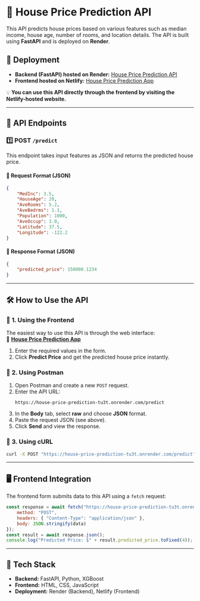 # 🏡 House Price Prediction API  

This API predicts house prices based on various features such as median income, house age, number of rooms, and location details. The API is built using **FastAPI** and is deployed on **Render**.  

## 🚀 Deployment  
- **Backend (FastAPI) hosted on Render:** [House Price Prediction API](https://house-price-prediction-tu3t.onrender.com)  
- **Frontend hosted on Netlify:** [House Price Prediction App](your-netlify-link-here)  

💡 **You can use this API directly through the frontend by visiting the Netlify-hosted website.**  

---

## 📌 API Endpoints  

### 1️⃣ **POST `/predict`**  
This endpoint takes input features as JSON and returns the predicted house price.  

#### 🔹 **Request Format (JSON)**  
```json
{
    "MedInc": 3.5,
    "HouseAge": 20,
    "AveRooms": 5.2,
    "AveBedrms": 1.1,
    "Population": 1000,
    "AveOccup": 3.0,
    "Latitude": 37.5,
    "Longitude": -122.2
}
```  

#### 🔹 **Response Format (JSON)**  
```json
{
    "predicted_price": 150000.1234
}
```  

---

## 🛠 How to Use the API  

### 🔹 **1. Using the Frontend**  
The easiest way to use this API is through the web interface:  
🔗 **[House Price Prediction App](your-netlify-link-here)**  

1. Enter the required values in the form.  
2. Click **Predict Price** and get the predicted house price instantly.  

### 🔹 **2. Using Postman**  
1. Open Postman and create a new `POST` request.  
2. Enter the API URL:  
   ```
   https://house-price-prediction-tu3t.onrender.com/predict
   ```
3. In the **Body** tab, select **raw** and choose **JSON** format.  
4. Paste the request JSON (see above).  
5. Click **Send** and view the response.  

### 🔹 **3. Using cURL**  
```sh
curl -X POST "https://house-price-prediction-tu3t.onrender.com/predict"      -H "Content-Type: application/json"      -d '{"MedInc": 3.5, "HouseAge": 20, "AveRooms": 5.2, "AveBedrms": 1.1, "Population": 1000, "AveOccup": 3.0, "Latitude": 37.5, "Longitude": -122.2}'
```  

---

## 🖥 Frontend Integration  
The frontend form submits data to this API using a `fetch` request:  
```js
const response = await fetch("https://house-price-prediction-tu3t.onrender.com/predict", {
    method: "POST",
    headers: { "Content-Type": "application/json" },
    body: JSON.stringify(data)
});
const result = await response.json();
console.log("Predicted Price: $" + result.predicted_price.toFixed(4));
```  

---

## 🔧 Tech Stack  
- **Backend:** FastAPI, Python, XGBoost  
- **Frontend:** HTML, CSS, JavaScript  
- **Deployment:** Render (Backend), Netlify (Frontend)  
